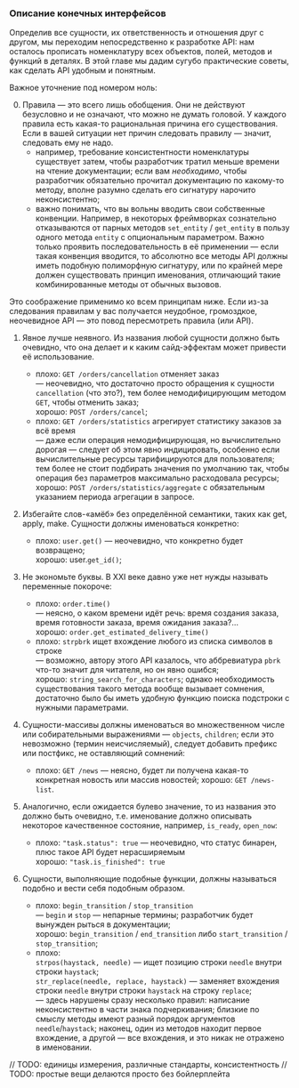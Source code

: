 ### Описание конечных интерфейсов

Определив все сущности, их ответственность и отношения друг с другом, мы переходим непосредственно к разработке API: нам осталось прописать номенклатуру всех объектов, полей, методов и функций в деталях. В этой главе мы дадим сугубо практические советы, как сделать API удобным и понятным.

Важное уточнение под номером ноль:

0. Правила — это всего лишь обобщения. Они не действуют безусловно и не означают, что можно не думать головой. У каждого правила есть какая-то рациональная причина его существования. Если в вашей ситуации нет причин следовать правилу — значит, следовать ему не надо.
    * например, требование консистентности номенклатуры существует затем, чтобы разработчик тратил меньше времени на чтение документации; если вам _необходимо_, чтобы разработчик обязательно прочитал документацию по какому-то методу, вполне разумно сделать его сигнатуру нарочито неконсистентно;
    * важно понимать, что вы вольны вводить свои собственные конвенции. Например, в некоторых фреймворках сознательно отказываются от парных методов `set_entity` / `get_entity` в пользу одного метода `entity` с опциональным параметром. Важно только проявить последовательность в её применении — если такая конвенция вводится, то абсолютно все методы API должны иметь подобную полиморфную сигнатуру, или по крайней мере должен существовать принцип именования, отличающий такие комбинированные методы от обычных вызовов.

Это соображение применимо ко всем принципам ниже. Если из-за следования правилам у вас получается неудобное, громоздкое, неочевидное API — это повод пересмотреть правила (или API).

1. Явное лучше неявного. Из названия любой сущности должно быть очевидно, что она делает и к каким сайд-эффектам может привести её использование.
    * плохо: `GET /orders/cancellation` отменяет заказ  
      — неочевидно, что достаточно просто обращения к сущности `cancellation` (что это?), тем более немодифицирующим методом `GET`, чтобы отменить заказ;  
      хорошо: `POST /orders/cancel`;
    * плохо: `GET /orders/statistics` агрегирует статистику заказов за всё время  
      — даже если операция немодифицирующая, но вычислительно дорогая — следует об этом явно индицировать, особенно если вычислительные ресурсы тарифицируются для пользователя; тем более не стоит подбирать значения по умолчанию так, чтобы операция без параметров максимально расходовала ресурсы;  
      хорошо: `POST /orders/statistics/aggregate` с обязательным указанием периода агрегации в запросе.

2. Избегайте слов-«амёб» без определённой семантики, таких как get, apply, make. Сущности должны именоваться конкретно:
    * плохо: `user.get()`
      — неочевидно, что конкретно будет возвращено;  
      хорошо: user.`get_id()`;

3. Не экономьте буквы. В XXI веке давно уже нет нужды называть переменные покороче:
    * плохо: `order.time()`  
      — неясно, о каком времени идёт речь: время создания заказа, время готовности заказа, время ожидания заказа?…  
      хорошо: `order.get_estimated_delivery_time()`
    * плохо: `strpbrk` ищет вхождение любого из списка символов в строке  
      — возможно, автору этого API казалось, что аббревиатура `pbrk` что-то значит для читателя, но он явно ошибся;  
      хорошо: `string_search_for_characters`; однако необходимость существования такого метода вообще вызывает сомнения, достаточно было бы иметь удобную функцию поиска подстроки с нужными параметрами.

4. Сущности-массивы должны именоваться во множественном числе или собирательными выражениями — `objects`, `children`; если это невозможно (термин неисчисляемый), следует добавить префикс или постфикс, не оставляющий сомнений:
    * плохо: `GET /news`
      — неясно, будет ли получена какая-то конкретная новость или массив новостей;
      хорошо: `GET /news-list`.

5. Аналогично, если ожидается булево значение, то из названия это должно быть очевидно, т.е. именование должно описывать некоторое качественное состояние, например, `is_ready`, `open_now`:
    * плохо: `"task.status": true`
      — неочевидно, что статус бинарен, плюс такое API будет нерасширяемым  
      хорошо: `"task.is_finished": true`

6. Сущности, выполняющие подобные функции, должны называться подобно и вести себя подобным образом.
    * плохо: `begin_transition` / `stop_transition`  
      — `begin` и `stop` — непарные термины; разработчик будет вынужден рыться в документации;  
      хорошо: `begin_transition` / `end_transition` либо `start_transition` / `stop_transition`;
    * плохо:  
      `strpos(haystack, needle)` — ищет позицию строки `needle` внутри строки `haystack`;  
      `str_replace(needle, replace, haystack)` — заменяет вхождения строки `needle` внутри строки `haystack` на строку `replace`;  
      — здесь нарушены сразу несколько правил: написание неконсистентно в части знака подчеркивания; близкие по смыслу методы имеют разный порядок аргументов `needle`/`haystack`; наконец, один из методов находит первое вхождение, а другой — все вхождения, и это никак не отражено в именовании.

// TODO: единицы измерения, различные стандарты, консистентность
// TODO: простые вещи делаются просто без бойлерплейта